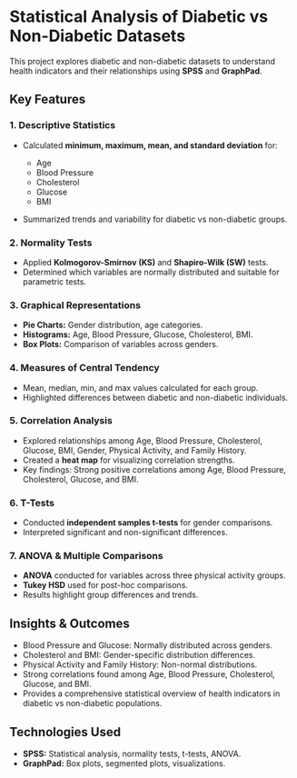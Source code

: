 # Statistical Analysis of Diabetic vs Non-Diabetic Datasets

This project explores diabetic and non-diabetic datasets to understand health indicators and their relationships using **SPSS** and **GraphPad**.


## Key Features

### 1. Descriptive Statistics

* Calculated **minimum, maximum, mean, and standard deviation** for:

  * Age
  * Blood Pressure
  * Cholesterol
  * Glucose
  * BMI
* Summarized trends and variability for diabetic vs non-diabetic groups.

### 2. Normality Tests

* Applied **Kolmogorov-Smirnov (KS)** and **Shapiro-Wilk (SW)** tests.
* Determined which variables are normally distributed and suitable for parametric tests.

### 3. Graphical Representations

* **Pie Charts:** Gender distribution, age categories.
* **Histograms:** Age, Blood Pressure, Glucose, Cholesterol, BMI.
* **Box Plots:** Comparison of variables across genders.

### 4. Measures of Central Tendency

* Mean, median, min, and max values calculated for each group.
* Highlighted differences between diabetic and non-diabetic individuals.

### 5. Correlation Analysis

* Explored relationships among Age, Blood Pressure, Cholesterol, Glucose, BMI, Gender, Physical Activity, and Family History.
* Created a **heat map** for visualizing correlation strengths.
* Key findings: Strong positive correlations among Age, Blood Pressure, Cholesterol, Glucose, and BMI.

### 6. T-Tests

* Conducted **independent samples t-tests** for gender comparisons.
* Interpreted significant and non-significant differences.

### 7. ANOVA & Multiple Comparisons

* **ANOVA** conducted for variables across three physical activity groups.
* **Tukey HSD** used for post-hoc comparisons.
* Results highlight group differences and trends.

## Insights & Outcomes

* Blood Pressure and Glucose: Normally distributed across genders.
* Cholesterol and BMI: Gender-specific distribution differences.
* Physical Activity and Family History: Non-normal distributions.
* Strong correlations found among Age, Blood Pressure, Cholesterol, Glucose, and BMI.
* Provides a comprehensive statistical overview of health indicators in diabetic vs non-diabetic populations.

## Technologies Used

* **SPSS:** Statistical analysis, normality tests, t-tests, ANOVA.
* **GraphPad:** Box plots, segmented plots, visualizations.

